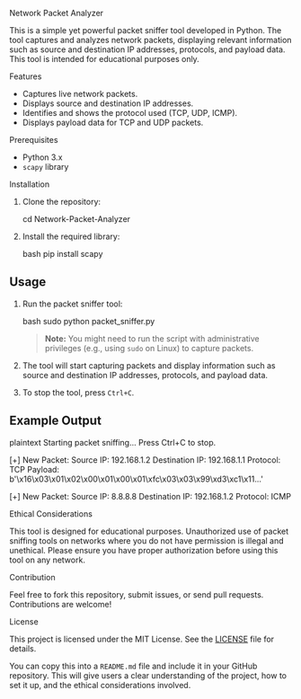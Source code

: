 Network Packet Analyzer

This is a simple yet powerful packet sniffer tool developed in Python. The tool captures and analyzes network packets, displaying relevant information such as source and destination IP addresses, protocols, and payload data. This tool is intended for educational purposes only.

Features

- Captures live network packets.
- Displays source and destination IP addresses.
- Identifies and shows the protocol used (TCP, UDP, ICMP).
- Displays payload data for TCP and UDP packets.

Prerequisites

- Python 3.x
- `scapy` library

Installation

1. Clone the repository:

   cd Network-Packet-Analyzer
   

2. Install the required library:

   bash
   pip install scapy
   

## Usage

1. Run the packet sniffer tool:

   bash
   sudo python packet_sniffer.py
   

   > **Note:** You might need to run the script with administrative privileges (e.g., using `sudo` on Linux) to capture packets.

2. The tool will start capturing packets and display information such as source and destination IP addresses, protocols, and payload data.

3. To stop the tool, press `Ctrl+C`.

## Example Output

plaintext
Starting packet sniffing... Press Ctrl+C to stop.

[+] New Packet:
Source IP: 192.168.1.2
Destination IP: 192.168.1.1
Protocol: TCP
Payload:
b'\x16\x03\x01\x02\x00\x01\x00\x01\xfc\x03\x03\x99\xd3\xc1\x11...'

[+] New Packet:
Source IP: 8.8.8.8
Destination IP: 192.168.1.2
Protocol: ICMP

Ethical Considerations

This tool is designed for educational purposes. Unauthorized use of packet sniffing tools on networks where you do not have permission is illegal and unethical. Please ensure you have proper authorization before using this tool on any network.

Contribution

Feel free to fork this repository, submit issues, or send pull requests. Contributions are welcome!

License

This project is licensed under the MIT License. See the [LICENSE](LICENSE) file for details.


You can copy this into a `README.md` file and include it in your GitHub repository. This will give users a clear understanding of the project, how to set it up, and the ethical considerations involved.
